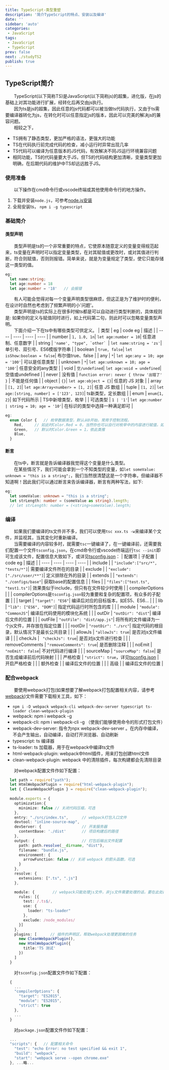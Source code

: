 ```yaml
---
title: TypeScript-类型重塑
description: '简介TypeScript的特点、安装以及编译'
date: ''
sidebar: 'auto'
categories: 
 - JavaScript
tags: 
 - JavaScript
 - TypeScript
prev: false
next: ./studyTS2
publish: true
---
```


## TypeScript简介
&nbsp;&nbsp;&nbsp;&nbsp;&nbsp;&nbsp;&nbsp;TypeScript(以下简称TS)是JavaScript(以下简称js)的超集，进化版，在js的基础上对其功能进行扩展，经转化后再交由js执行。  
&nbsp;&nbsp;&nbsp;&nbsp;&nbsp;&nbsp;&nbsp;因为ts是js的超集，因此任意的js代码都可以被当做ts代码执行，又由于ts需要编译器转化为js，在转化时可以任意指定js的版本，因此可以完美的解决js的兼容问题。  
&nbsp;&nbsp;&nbsp;&nbsp;&nbsp;&nbsp;&nbsp;相较之下，
+ TS拥有了静态类型，更加严格的语法，更强大的功能
+ TS在代码执行前完成代码的检查，减小运行时异常出现几率
+ TS代码可以编译为任意版本的JS代码，有效解决不同JS运行环境兼容问题
+ 相同功能，TS的代码量要大于JS，但TS的代码结构更加清晰，变量类型更加明确，在后期代码的维护中TS却远远胜于JS。

### 使用准备
&nbsp;&nbsp;&nbsp;&nbsp;&nbsp;&nbsp;&nbsp;以下操作在cmd命令行或vscode终端或其他使用命令行的地方操作。
1. 下载并安装`node.js`，可参考[node.js安装](../download/vueDownload.md)
2. 全局安装ts， `npm i -g typescript`

### 基础简介

#### 类型声明
&nbsp;&nbsp;&nbsp;&nbsp;&nbsp;&nbsp;&nbsp;类型声明是ts的一个非常重要的特点，它使原本随意定义的变量变得规范起来，ts变量在声明时可以指定变量类型，在对其赋值或更改时，或对其值进行判断，符合则赋值，否则则报错。简单来说，就是为变量规定了类型，使它只能存储这一类型的值。
```typeScript
eg:
  let name:string;
  let age:number = 18
  let age:number = '18'   // 会报错
```
&nbsp;&nbsp;&nbsp;&nbsp;&nbsp;&nbsp;&nbsp;有人可能会觉得对每一个变量声明类型很麻烦，但这正是为了维护时的便利，在设计时自然也考虑到了频繁声明的小'问题'。  
&nbsp;&nbsp;&nbsp;&nbsp;&nbsp;&nbsp;&nbsp;类型声明是ts的实际上在很多时候ts都是可以自动进行类型判断的，具体规则是: 如果你的定义与赋值同时进行，如上代码第二句，则此时可以忽略变量类型声明。  
&nbsp;&nbsp;&nbsp;&nbsp;&nbsp;&nbsp;&nbsp;下面介绍一下在ts中有哪些类型可供定义。
| 类型 | eg | code eg | 描述 |
| ---- | ---- | ---- | ---- |
| number | `1, 1.0, 1n`| `let age:number = 10`| 任意进制、任意数字 |
| string | ```'name', "type", `other` ```| `let name:string = 'zs'`| 单引号、双引号、ES6模版字符串 |
| boolean | `true, false`| `let isShow:boolean = false`| 布尔值true、false |
| any | `*`| `let age:any = 10; age = '100'`| 可以是任意类型 |
| unknown | `*`| `let age:unknown = 10; age = '100'`| 任意安全的any类型 |
| void | `空/undefined`| `let age:void = undefined`| 空值或undefined |
| never | 没有值 | ```function error: never { throw '出错了' }``` | 不能是任何值 |
| object | `{}`| `let age:object = {}`| 任意的 JS 对象 |
| array | `[1, 2]`| `let age:Array<number> = [1, 2]`| 任意 JS 数组 |
| tuple | `[1, 2]`| `let age:[string, number] = ['123', 123]`| ts新类型，定长数组 |
| enum | `enum{1, 2}`| 如下代码所示 | TS中新增类型，枚举 |
| 可选类型 | `1 | '1'`| `let age:number | string = 10; age = '10'`| 在标识的类型中选择一种满足即可 |
```typeScript
eg:
  enum Color {   // 枚举数据类型，默认从0开始，常用于控制流程。
    Red,     // 如此时Color.Red = 0，当然你也可以自行对枚举中的内容进行赋值，如 Red = 2, Green = 5, ...
    Green,   // 默认时Color.Green = 1，依此类推
    Blue,
  }
```

#### 断言
&nbsp;&nbsp;&nbsp;&nbsp;&nbsp;&nbsp;&nbsp;在ts中，断言就是告诉编译器我觉得这个变量是什么类型。  
&nbsp;&nbsp;&nbsp;&nbsp;&nbsp;&nbsp;&nbsp;在某些情况下，我们可能会拿到一个不知类型的变量，如`let someValue: unknown = "this is a string";`，我们当然很清楚这是一个字符串，但编译器不知道啊！因此我们可以通过断言来告诉编译器，断言有两种写法，如下:
```typeScript
eg:
  let someValue: unknown = "this is a string";
  let strLength: number = (someValue as string).length;
  // let strLength: number = (<string>someValue).length;
```

### 编译
&nbsp;&nbsp;&nbsp;&nbsp;&nbsp;&nbsp;&nbsp;如果我们要编译的ts文件并不多，我们可以使用`tsc xxx.ts -w`来编译某个文件，并监视其，当其变化时重新编译。  
&nbsp;&nbsp;&nbsp;&nbsp;&nbsp;&nbsp;&nbsp;当需要编译的内容较多时，就需要`tsc`一键编译了，在一键编译前，还需要我们配置一个文件`tsconfig.json`，在cmd命令行或vscode终端运行`tsc --init`即可生成该文件，配置信息大致如下，或详见[tsconfig.json](./compilerOptions.md)：
| 配置项 | 子配置 | code eg | 描述 |
| ---- | ---- | ---- | ---- |
| include |  | `"include":["src/*", "tests/*"]`| 需要编译文件所在的目录 |
| exclude |  | `"exclude": ["./src/user/**"]`| 定义排除在外的目录 |
| extends |  | `"extends": "./configs/base"`| 获取base的配置信息 |
| files |  | `"files":["test.ts", "test1.ts"]`| 效果类似于include，但只有在文件较少时使用 |
| compilerOptions |  |  | compilerOptions是`tsconfig.json`较为重要和复杂的配置项，有众多的子配置 |
|  | target | `"target": "ES6"`| 编译后对应的目标版本，如ES5、ES6... |
|  | lib | `"lib": ["ES6", "DOM"]`| 指定代码运行时所包含的库 |
|  | module | `"module": "CommonJS"`| 编译后代码使用的模块化系统 |
|  | outDir | `"outDir": "dist"`| 编译后文件的位置 |
|  | outFile | `"outFile": "dist/app.js"`| 将所有的文件编译为一个js文件，并存放在指定位置 |
|  | rootDir | `"rootDir": "./src"`| 指定代码的根目录，默认情况下是最长公共目录 |
|  | allowJs | `"allowJs": true`| 是否对js文件编译 |
|  | checkJs | ` "checkJs": true`| 是否对js文件进行检查 |
|  | removeComments | `"removeComments": true`| 是否删除注释 |
|  | noEmit | `"noEmit": false`| 不对代码进行编译 |
|  | sourceMap | `"sourceMap": false`| 是否生成编译前后代码映射 |
|  | 严格检查 | `"strict": true`，详见[tsconfig.json](./compilerOptions.md) | 开启严格检查 |
|  | 额外检查 |  | 编译后文件的位置 |
|  | 高级 |  | 编译后文件的位置 |

### 配合webpack
&nbsp;&nbsp;&nbsp;&nbsp;&nbsp;&nbsp;&nbsp;要使用webpack打包(如果想要了解webpack打包配置相关内容，请参考[webpack](../webpack/studyWebP.md))文件需要下载相关工具，如下：
+ `npm i -D webpack webpack-cli webpack-dev-server typescript ts-loader clean-webpack-plugin`
+ webpack: npm i webpack -g
+ webpack-cli: npm i webpack-cli -g   （使我们能够使用命令的形式打包文件）
+ webpack-dev-server: 指令为npx webpack-dev-server 。在内存中编译，不会产生输出，自动编译，自动打开浏览器、自动刷新
+ typescript: ts 编译器
+ ts-loader: ts 加载器，用于在webpack中编译ts文件
+ html-webpack-plugin: webpack中html插件，用来打包创建html文件
+ clean-webpack-plugin: webpack 中的清除插件，每次构建都会先清除目录

&nbsp;&nbsp;&nbsp;&nbsp;&nbsp;&nbsp;&nbsp;对webpack配置文件作如下配置：
``` typeScript
  let path = require("path"); 
  let HtmlWebpackPlugin = require("html-webpack-plugin"); 
  let { CleanWebpackPlugin } = require("clean-webpack-plugin");
  
  module.exports = {
    optimization:{ 
      minimize: false // 关闭代码压缩，可选 
    },
    entry: "./src/index.ts",      // webpack打包入口文件
    devtool: "inline-source-map",
    devServer: {                  // 开发服务器
      contentBase: './dist'       // 项目构建后的路径
    },
    output: {                     // 打包后输出文件配置
      path: path.resolve(__dirname, "dist"), 
      filename: "bundle.js", 
      environment: { 
        arrowFunction: false // 关闭 webpack 的箭头函数，可选 
      } 
    },
    resolve: { 
      extensions: [".ts", ".js"] 
    },

    module: {        // webpack只能处理js文件，非js文件需要处理的话，要在此处配置
      rules: [{ 
        test: /.ts$/, 
        use: { 
          loader: "ts-loader" 
        }, 
        exclude: /node_modules/ 
      }] 
    },
    plugins: [      // 插件的声明区，帮助webpack处理更困难的任务
      new CleanWebpackPlugin(), 
      new HtmlWebpackPlugin({ 
        title:'TS 测试' 
      })
    ]
  }
```
&nbsp;&nbsp;&nbsp;&nbsp;&nbsp;&nbsp;&nbsp;对`tsconfig.json`配置文件作如下配置：
``` javaScript
  { 
    ...
    "compilerOptions": { 
      "target": "ES2015", 
      "module": "ES2015", 
      "strict": true 
    },
    ...
  }
```

&nbsp;&nbsp;&nbsp;&nbsp;&nbsp;&nbsp;&nbsp;对`package.json`配置文件作如下配置：
``` javaScript
  ... 
  "scripts": {   // 配置相关命令
    "test": "echo Error: no test specified && exit 1", 
    "build": "webpack", 
    "start": "webpack serve --open chrome.exe" 
  }, ...略... 
```


